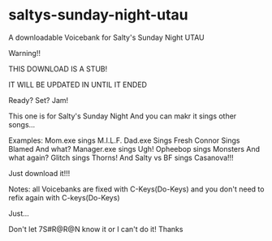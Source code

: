 # saltys-sunday-night-utau
A  downloadable Voicebank for Salty's Sunday Night UTAU 

Warning!!

THIS DOWNLOAD IS A STUB!

IT WILL BE UPDATED IN UNTIL IT ENDED

Ready? Set? Jam!

This one is for Salty's Sunday Night
And you can makr it sings other songs...

Examples: Mom.exe sings M.I.L.F.
Dad.exe Sings Fresh
Connor Sings Blamed
And what? Manager.exe sings Ugh!
Opheebop sings Monsters
And what again? Glitch sings Thorns!
And Salty vs BF sings Casanova!!!

Just download it!!!

Notes: all Voicebanks are fixed with
C-Keys(Do-Keys) and you don't need to
refix again with C-keys(Do-Keys)

Just...


Don't let 7S#R@R@N know it or I can't do it! Thanks
